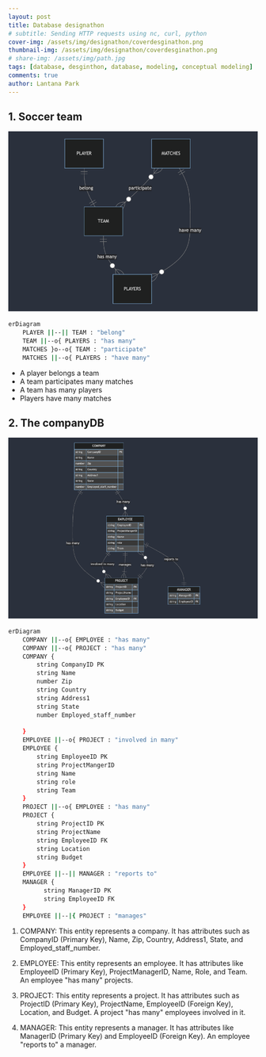 ```yaml
---
layout: post
title: Database designathon
# subtitle: Sending HTTP requests using nc, curl, python
cover-img: /assets/img/designathon/coverdesginathon.png
thumbnail-img: /assets/img/designathon/coverdesginathon.png
# share-img: /assets/img/path.jpg
tags: [database, desginthon, database, modeling, conceptual modeling]
comments: true
author: Lantana Park
---
```


## 1. Soccer team

![seccer team](/assets/img/designathon/mermaid-diagram-2024-02-26-102446.png)

```bash
erDiagram
    PLAYER ||--|| TEAM : "belong"
    TEAM ||--o{ PLAYERS : "has many"
    MATCHES }o--o{ TEAM : "participate"
    MATCHES ||--o{ PLAYERS : "have many"
```

- A player belongs a team
- A team participates many matches
- A team has many players
- Players have many matches

## 2. The companyDB

![company](/assets/img/designathon/mermaid-diagram-2024-03-04-094749.png)

```bash
erDiagram
    COMPANY ||--o{ EMPLOYEE : "has many"
    COMPANY ||--o{ PROJECT : "has many"
    COMPANY {
        string CompanyID PK
        string Name
        number Zip
        string Country
        string Address1
        string State
        number Employed_staff_number

    }
    EMPLOYEE ||--o{ PROJECT : "involved in many"
    EMPLOYEE {
        string EmployeeID PK
        string ProjectMangerID
        string Name
        string role
        string Team
    }
    PROJECT ||--o{ EMPLOYEE : "has many"
    PROJECT {
        string ProjectID PK
        string ProjectName
        string EmployeeID FK
        string Location
        string Budget
    }
    EMPLOYEE ||--|| MANAGER : "reports to"
    MANAGER {
          string ManagerID PK
          string EmployeeID FK
    }
    EMPLOYEE ||--|{ PROJECT : "manages"
```

1. COMPANY: This entity represents a company. It has attributes such as CompanyID (Primary Key), Name, Zip, Country, Address1, State, and Employed_staff_number.

2. EMPLOYEE: This entity represents an employee. It has attributes like EmployeeID (Primary Key), ProjectManagerID, Name, Role, and Team. An employee "has many" projects.

3. PROJECT: This entity represents a project. It has attributes such as ProjectID (Primary Key), ProjectName, EmployeeID (Foreign Key), Location, and Budget. A project "has many" employees involved in it.

4. MANAGER: This entity represents a manager. It has attributes like ManagerID (Primary Key) and EmployeeID (Foreign Key). An employee "reports to" a manager.
